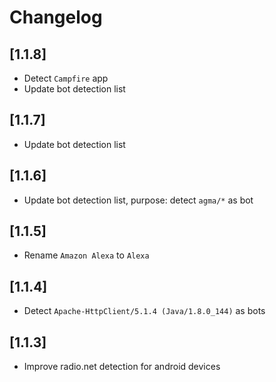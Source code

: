 # Changelog

## [1.1.8]

- Detect `Campfire` app
- Update bot detection list

## [1.1.7]

- Update bot detection list

## [1.1.6]

- Update bot detection list, purpose: detect `agma/*` as bot

## [1.1.5]

- Rename `Amazon Alexa` to `Alexa`

## [1.1.4]

- Detect `Apache-HttpClient/5.1.4 (Java/1.8.0_144)` as bots

## [1.1.3]

- Improve radio.net detection for android devices
